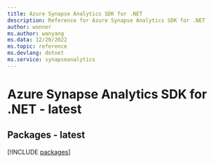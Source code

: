 ```yaml
---
title: Azure Synapse Analytics SDK for .NET
description: Reference for Azure Synapse Analytics SDK for .NET
author: wonner
ms.author: wanyang
ms.data: 12/20/2022
ms.topic: reference
ms.devlang: dotnet
ms.service: synapseanalytics
---
```

# Azure Synapse Analytics SDK for .NET - latest
## Packages - latest
[!INCLUDE [packages](synapse-analytics-index.md)]